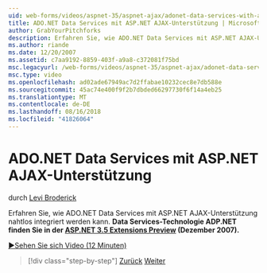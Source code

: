 ```yaml
---
uid: web-forms/videos/aspnet-35/aspnet-ajax/adonet-data-services-with-aspnet-ajax-support
title: ADO.NET Data Services mit ASP.NET AJAX-Unterstützung | Microsoft-Dokumentation
author: GrabYourPitchforks
description: Erfahren Sie, wie ADO.NET Data Services mit ASP.NET AJAX-Unterstützung nahtlos integriert werden kann. ADP.NET Data Services-Technologie finden Sie in das ASP.NET 3.5 E...
ms.author: riande
ms.date: 12/20/2007
ms.assetid: c7aa9192-8859-403f-a9a8-c372081f75bd
msc.legacyurl: /web-forms/videos/aspnet-35/aspnet-ajax/adonet-data-services-with-aspnet-ajax-support
msc.type: video
ms.openlocfilehash: ad02ade67949ac7d2ffabae10232cec8e7db588e
ms.sourcegitcommit: 45ac74e400f9f2b7dbded66297730f6f14a4eb25
ms.translationtype: MT
ms.contentlocale: de-DE
ms.lasthandoff: 08/16/2018
ms.locfileid: "41826064"
---
```

<a name="adonet-data-services-with-aspnet-ajax-support"></a>ADO.NET Data Services mit ASP.NET AJAX-Unterstützung
====================
durch [Levi Broderick](https://github.com/GrabYourPitchforks)

Erfahren Sie, wie ADO.NET Data Services mit ASP.NET AJAX-Unterstützung nahtlos integriert werden kann. **Data Services-Technologie ADP.NET finden Sie in der [ASP.NET 3.5 Extensions Preview](https://www.asp.net/downloads/35-sp1#find) (Dezember 2007).**

[&#9654;Sehen Sie sich Video (12 Minuten)](https://channel9.msdn.com/Blogs/ASP-NET-Site-Videos/adonet-data-services-with-aspnet-ajax-support)

> [!div class="step-by-step"]
> [Zurück](aspnet-ajax-a-demonstration-of-aspnet-ajax.md)
> [Weiter](introduction-to-aspnet-ajax-history.md)
